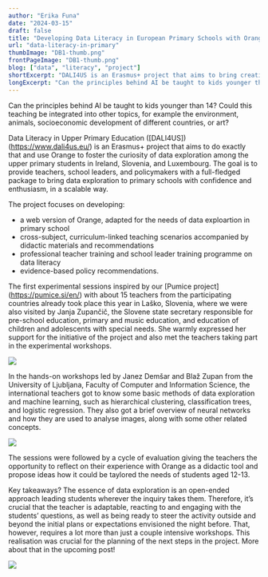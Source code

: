 ```yaml
---
author: "Erika Funa"
date: "2024-03-15"
draft: false
title: "Developing Data Literacy in European Primary Schools with Orange"
url: "data-literacy-in-primary"
thumbImage: "DB1-thumb.png"
frontPageImage: "DB1-thumb.png"
blog: ["data", "literacy", "project"]
shortExcerpt: "DALI4US is an Erasmus+ project that aims to bring creative data exploration in the primary schools of Ireland, Luxembourg, and Slovenia. In the project, Orange is used as a tool to foster curiosity, critical thinking, and data literacy. The goal is to provide teachers, school leaders, and policymakers with a full-fledged package to bring data exploration to primary schools with confidence and enthusiasm, in a scalable way."
longExcerpt: "Can the principles behind AI be taught to kids younger than 14? Could this teaching be integrated into other topics, for example the environment, animals, socioeconomic development of different countries, or art? DALI4US is an Erasmus+ project that aims to bring creative data exploration in the primary schools of Ireland, Luxembourg, and Slovenia. In the project, Orange is used as a tool to foster curiosity, critical thinking, and data literacy. The goal is to provide teachers, school leaders, and policymakers with a full-fledged package to bring data exploration to primary schools with confidence and enthusiasm, in a scalable way."
---
```


Can the principles behind AI be taught to kids younger than 14? Could this teaching be integrated into other topics, for example the environment, animals, socioeconomic development of different countries, or art? 

Data Literacy in Upper Primary Education ([DALI4US]) (https://www.dali4us.eu/) is an Erasmus+ project that aims to do exactly that and use Orange to foster the curiosity of data exploration among the upper primary students in Ireland, Slovenia, and Luxembourg. The goal is to provide teachers, school leaders, and policymakers with a full-fledged package to bring data exploration to primary schools with confidence and enthusiasm, in a scalable way. 

The project focuses on developing: 

-	a web version of Orange, adapted for the needs of data exploartion in primary school 
-	cross-subject, curriculum-linked teaching scenarios accompanied by didactic materials and recommendations
-	professional teacher training and school leader training programme on data literacy
-	evidence-based policy recommendations.

The first experimental sessions inspired by our [Pumice project] (https://pumice.si/en/) with about 15 teachers from the participating countries already took place this year in Laško, Slovenia, where we were also visited by Janja Zupančič, the Slovene state secretary responsible for pre-school education, primary and music education, and education of children and adolescents with special needs. She warmly expressed her support for the initiative of the project and also met the teachers taking part in the experimental workshops. 

![](DB1a.png)

In the hands-on workshops led by Janez Demšar and Blaž Zupan from the University of Ljubljana, Faculty of Computer and Information Science, the international teachers got to know some basic methods of data exploration and machine learning, such as hierarchical clustering, classification trees, and logistic regression. They also got a brief overview of neural networks and how they are used to analyse images, along with some other related concepts. 

![](DB1b.png)

The sessions were followed by a cycle of evaluation giving the teachers the opportunity to reflect on their experience with Orange as a didactic tool and propose ideas how it could be taylored the needs of students aged 12-13. 

Key takeaways? The essence of data exploration is an open-ended approach leading students wherever the inquiry takes them. Therefore, it’s crucial that the teacher is adaptable, reacting to and engaging with the students’ questions, as well as being ready to steer the activity outside and beyond the initial plans or expectations envisioned the night before. That, however, requires a lot more than just a couple intensive workshops. This realisation was crucial for the planning of the next steps in the project. More about that in the upcoming post!

![](DB1c.png)

